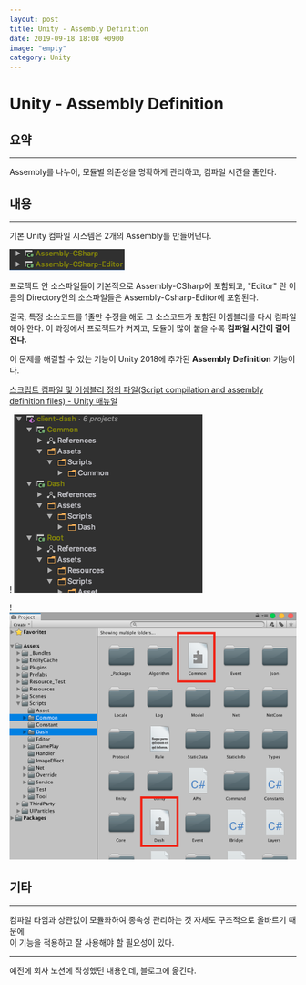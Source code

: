 ```yaml
---
layout: post
title: Unity - Assembly Definition
date: 2019-09-18 18:08 +0900
image: "empty"
category: Unity
---
```

# Unity - Assembly Definition

## 요약

---

Assembly를 나누어, 모듈별 의존성을 명확하게 관리하고, 컴파일 시간을 줄인다.

## 내용

---

기본 Unity 컴파일 시스템은 2개의 Assembly를 만들어낸다.


![image1](/assets/img/assembly-definition_1.png)

프로젝트 안 소스파일들이 기본적으로 Assembly-CSharp에 포함되고,
"Editor" 란 이름의 Directory안의 소스파일들은 Assembly-Csharp-Editor에 포함된다.

결국, 특정 소스코드를 1줄만 수정을 해도 그 소스코드가 포함된 어셈블리를 다시 컴파일 해야 한다. 이 과정에서 프로젝트가 커지고, 모듈이 많이 붙을 수록 **컴파일 시간이 길어진다.**

이 문제를 해결할 수 있는 기능이 Unity 2018에 추가된 **Assembly Definition** 기능이다.

[스크립트 컴파일 및 어셈블리 정의 파일(Script compilation and assembly definition files) - Unity 매뉴얼](https://docs.unity3d.com/kr/2018.1/Manual/ScriptCompilationAssemblyDefinitionFiles.html)

!
![image2](/assets/img/assembly-definition_2.png)

!
![image3](/assets/img/assembly-definition_3.png)

## 기타

---

컴파일 타임과 상관없이 모듈화하여 종속성 관리하는 것 자체도 구조적으로 올바르기 때문에  
이 기능을 적용하고 잘 사용해야 할 필요성이 있다.

---
예전에 회사 노션에 작성했던 내용인데, 블로그에 옮긴다.